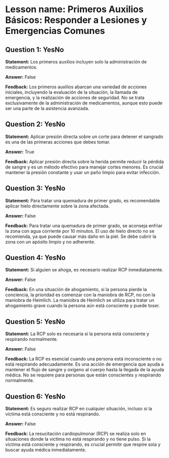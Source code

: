 # Lesson name: Primeros Auxilios Básicos: Responder a Lesiones y Emergencias Comunes

## Question 1: YesNo

**Statement:** Los primeros auxilios incluyen solo la administración de medicamentos.

**Answer:** False

**Feedback:**
Los primeros auxilios abarcan una variedad de acciones iniciales, incluyendo la evaluación de la situación, la llamada de emergencia, y la realización de acciones de seguridad. No se trata exclusivamente de la administración de medicamentos, aunque esto puede ser una parte de la asistencia avanzada.


## Question 2: YesNo

**Statement:** Aplicar presión directa sobre un corte para detener el sangrado es una de las primeras acciones que debes tomar.

**Answer:** True

**Feedback:**
Aplicar presión directa sobre la herida permite reducir la pérdida de sangre y es un método efectivo para manejar cortes menores. Es crucial mantener la presión constante y usar un paño limpio para evitar infección.


## Question 3: YesNo

**Statement:** Para tratar una quemadura de primer grado, es recomendable aplicar hielo directamente sobre la zona afectada.

**Answer:** False

**Feedback:**
Para tratar una quemadura de primer grado, se aconseja enfriar la zona con agua corriente por 10 minutos. El uso de hielo directo no se recomienda, ya que puede causar más daño en la piel. Se debe cubrir la zona con un apósito limpio y no adherente.


## Question 4: YesNo

**Statement:** Si alguien se ahoga, es necesario realizar RCP inmediatamente.

**Answer:** False

**Feedback:**
En una situación de ahogamiento, si la persona pierde la conciencia, la prioridad es comenzar con la maniobra de RCP, no con la maniobra de Heimlich. La maniobra de Heimlich se utiliza para tratar un ahogamiento grave cuando la persona aún está consciente y puede toser.


## Question 5: YesNo

**Statement:** La RCP solo es necesaria si la persona está consciente y respirando normalmente.

**Answer:** False

**Feedback:**
La RCP es esencial cuando una persona está inconsciente o no está respirando adecuadamente. Es una acción de emergencia que ayuda a mantener el flujo de sangre y oxígeno al cuerpo hasta la llegada de la ayuda médica. No se requiere para personas que están conscientes y respirando normalmente.


## Question 6: YesNo

**Statement:** Es seguro realizar RCP en cualquier situación, incluso si la víctima está consciente y no está respirando.

**Answer:** False

**Feedback:**
La resucitación cardiopulmonar (RCP) se realiza solo en situaciones donde la víctima no está respirando y no tiene pulso. Si la víctima está consciente y respirando, es crucial permitir que respire sola y buscar ayuda médica inmediatamente.

